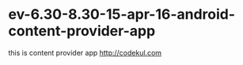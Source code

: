 # ev-6.30-8.30-15-apr-16-android-content-provider-app
this is content provider app
http://codekul.com

